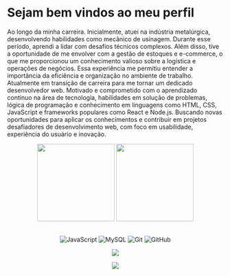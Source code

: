# Sejam bem vindos ao meu perfil 

Ao longo da minha carreira. Inicialmente, atuei na indústria metalúrgica, desenvolvendo habilidades como mecânico de usinagem. Durante esse período, aprendi a lidar com desafios técnicos complexos. Além disso, tive a oportunidade de me envolver com a gestão de estoques e e-commerce, o que me proporcionou um conhecimento valioso sobre a logística e operações de negócios. Essa experiência me permitiu entender a importância da eficiência e organização no ambiente de trabalho. Atualmente em transição de carreira para me tornar um dedicado desenvolvedor web. Motivado e comprometido com o aprendizado contínuo na área de tecnologia, habilidades em solução de problemas, lógica de programação e conhecimento em linguagens como HTML, CSS, JavaScript e frameworks populares como React e Node.js. Buscando novas oportunidades para aplicar os conhecimentos e contribuir em projetos desafiadores de desenvolvimento web, com foco em usabilidade, experiência do usuário e inovação.
<br>

<!-- GITHUB STATUS -->
<div align="center">
  <img height="180em" src="https://github-readme-stats.vercel.app/api?username=DanielGomes25&show_icons=true&theme=dark&include_all_commits=true&count_private=true"/>
  <img height="180em" src="https://github-readme-stats.vercel.app/api/top-langs/?username=DanielGomes25&layout=compact&langs_count=10&theme=dark"/>

  <!-- TEMAS: dark, radical, merko, gruvbox, tokyonight, onedark, cobalt, synthwave, highcontrast, dracula -->
</div>

<br>

<!-- TECNOLOGIAS -->
<div align="center">

![JavaScript](https://img.shields.io/badge/-JavaScript-black?style=flat-square&logo=javascript)
![MySQL](https://img.shields.io/badge/-MySQL-black?style=flat-square&logo=mysql)
![Git](https://img.shields.io/badge/-Git-black?style=flat-square&logo=git)
![GitHub](https://img.shields.io/badge/-GitHub-181717?style=flat-square&logo=github)

</div>

<!-- REDES SOCIAIS -->
<div align="center">
  <a href="https://www.linkedin.com/in/daniel-gomes-paula-93b279193/" target="_blank"><img src="https://img.shields.io/badge/-LinkedIn-%230077B5?style=for-the-badge&logo=linkedin&logoColor=white" target="_blank"></a>  
  
  ![](https://visitor-badge.glitch.me/badge?page_id=DanielGomes25)
</div>
